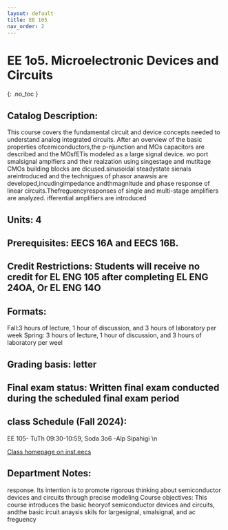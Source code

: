 ```yaml
---
layout: default
title: EE 105
nav_order: 2
---
```

# EE 1o5. Microelectronic Devices and Circuits

{: .no_toc }



<div class="code-example" markdown="1">

## Catalog Description:
This course covers the fundamental circuit and device concepts needed to understand analog integrated circuits. After an overview of the basic properties ofcemiconductors,the p-njunction and MOs capacitors are described and the MOsfETis modeled as a large signal device. wo port smalsignal amplfiers and their realzation using singestage and mutitage CMOs building blocks are dicused.sinusoidal steadystate sienals areintroduced and the technigues of phasor anawsis are developed,incudingimpedance andthmagnitude and phase response of linear circuits.Thefreguencyresponses of single and multi-stage amplifiers are analyzed. ifferential amplifiers are introduced
## Units: 4
## Prerequisites: EECS 16A and EECS 16B.
## Credit Restrictions: Students will receive no credit for EL ENG 105 after completing EL ENG 24OA, Or EL ENG 14O
## Formats:
Fall:3 hours of lecture, 1 hour of discussion, and 3 hours of laboratory per week
Spring: 3 hours of lecture, 1 hour of discussion, and 3 hours of laboratory per weel

## Grading basis: letter
## Final exam status: Written final exam conducted during the scheduled final exam period
## class Schedule (Fall 2024):
EE 105- TuTh 09:30-10:59, Soda 3o6 -Alp Sipahigi \n

[Class homepage on inst.eecs](http://public2.yuantsy.com/Test/EE105/EE105_Syllabus_sp16.pdf)
## Department Notes:
response. lts intention is to promote rigorous thinking about semiconductor devices and circuits through precise modeling
Course objectives: This course introduces the basic heoryof semiconductor devices and circuits, andthe basic ircuit anaysis skils for largesignal, smalsignal, and ac freguency